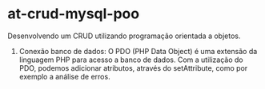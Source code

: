 # at-crud-mysql-poo
Desenvolvendo um CRUD utilizando programação orientada a objetos.

1. Conexão banco de dados: O PDO (PHP Data Object) é uma extensão da linguagem PHP para acesso a banco de dados. Com a utilização do PDO, podemos adicionar atributos, através do setAttribute, como por exemplo a análise de erros.